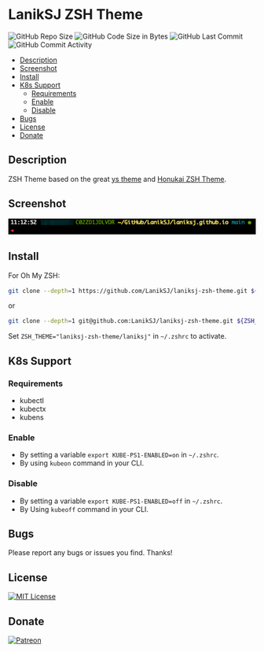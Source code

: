 # LanikSJ ZSH Theme

![GitHub Repo Size](https://img.shields.io/github/repo-size/laniksj/laniksj-zsh-theme)
![GitHub Code Size in Bytes](https://img.shields.io/github/languages/code-size/laniksj/laniksj-zsh-theme)
![GitHub Last Commit](https://img.shields.io/github/last-commit/laniksj/laniksj-zsh-theme)
![GitHub Commit Activity](https://img.shields.io/github/commit-activity/m/laniksj/laniksj-zsh-theme)

- [Description](#description)
- [Screenshot](#screenshot)
- [Install](#install)
- [K8s Support](#k8s-support)
  - [Requirements](#requirements)
  - [Enable](#enable)
  - [Disable](#disable)
- [Bugs](#bugs)
- [License](#license)
- [Donate](#donate)

## Description

ZSH Theme based on the great [ys theme](http://ysmood.org/wp/2013/03/my-ys-terminal-theme/) and [Honukai ZSH Theme](https://github.com/oskarkrawczyk/honukai-iterm-zsh).

## Screenshot

![Screenshot](https://github.com/LanikSJ/laniksj-zsh-theme/raw/main/screenshot.png "Screenshot")

## Install

For Oh My ZSH:

```bash
git clone --depth=1 https://github.com/LanikSJ/laniksj-zsh-theme.git ${ZSH_CUSTOM:-$HOME/.oh-my-zsh/custom}/themes/laniksj-zsh-theme
```

or

```bash
git clone --depth=1 git@github.com:LanikSJ/laniksj-zsh-theme.git ${ZSH_CUSTOM:-$HOME/.oh-my-zsh/custom}/themes/laniksj-zsh-theme
```

Set `ZSH_THEME="laniksj-zsh-theme/laniksj"` in `~/.zshrc` to activate.

## K8s Support

### Requirements

- kubectl
- kubectx
- kubens

### Enable

- By setting a variable `export KUBE-PS1-ENABLED=on` in `~/.zshrc`.
- By using `kubeon` command in your CLI.

### Disable

- By setting a variable `export KUBE-PS1-ENABLED=off` in `~/.zshrc`.
- By Using `kubeoff` command in your CLI.

## Bugs

Please report any bugs or issues you find. Thanks!

## License

[![MIT License](https://img.shields.io/badge/license-MIT-blue)](https://en.wikipedia.org/wiki/MIT_License)

## Donate

[![Patreon](https://img.shields.io/badge/patreon-donate-blue.svg)](https://www.patreon.com/laniksj/overview)
